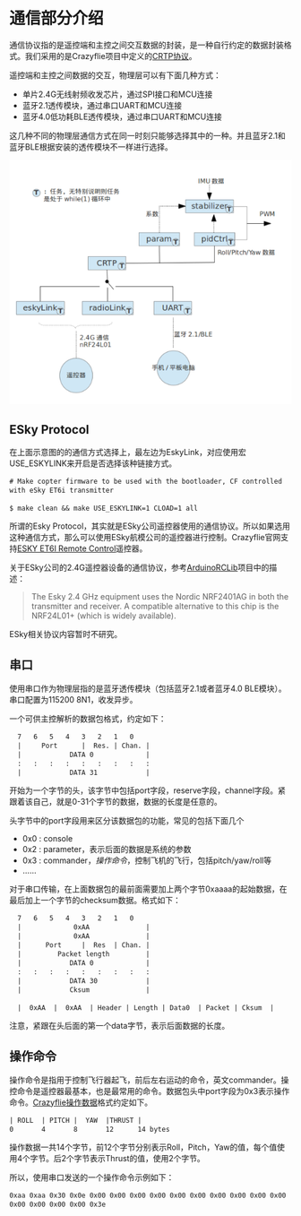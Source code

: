 
#  通信部分介绍


通信协议指的是遥控端和主控之间交互数据的封装，是一种自行约定的数据封装格式。我们采用的是Crazyflie项目中定义的[CRTP协议](http://wiki.bitcraze.se/projects:crazyflie:firmware:comm_protocol)。

遥控端和主控之间数据的交互，物理层可以有下面几种方式：

* 单片2.4G无线射频收发芯片，通过SPI接口和MCU连接
* 蓝牙2.1透传模块，通过串口UART和MCU连接
* 蓝牙4.0低功耗BLE透传模块，通过串口UART和MCU连接

这几种不同的物理层通信方式在同一时刻只能够选择其中的一种。并且蓝牙2.1和蓝牙BLE根据安装的透传模块不一样进行选择。

![crazyflie task](/assets/img/crazyflie-task-comm.png)


## ESky Protocol

在上面示意图的的通信方式选择上，最左边为EskyLink，对应使用宏USE_ESKYLINK来开启是否选择该种链接方式。

~~~
# Make copter firmware to be used with the bootloader, CF controlled with eSky ET6i transmitter

$ make clean && make USE_ESKYLINK=1 CLOAD=1 all 
~~~

所谓的Esky Protocol，其实就是ESky公司遥控器使用的通信协议。所以如果选用这种通信方式，那么可以使用ESky航模公司的遥控器进行控制。Crazyflie官网支持[ESKY ET6I Remote Control](http://wiki.bitcraze.se/projects:crazyflie:hacks:et6i)遥控器。

关于ESky公司的2.4G遥控器设备的通信协议，参考[ArduinoRCLib](http://sourceforge.net/projects/arduinorclib/)项目中的描述：

> The Esky 2.4 GHz equipment uses the Nordic NRF2401AG in both the transmitter and receiver. A compatible alternative to this chip is the NRF24L01+ (which is widely available).

ESky相关协议内容暂时不研究。

## 串口

使用串口作为物理层指的是蓝牙透传模块（包括蓝牙2.1或者蓝牙4.0 BLE模块）。串口配置为115200 8N1，收发异步。

一个可供主控解析的数据包格式，约定如下：

~~~
  7   6   5   4   3   2   1   0
  |     Port      |  Res. | Chan. | 
  |            DATA 0             |
  :   :   :   :   :   :   :   :   :
  |            DATA 31            |
~~~
开始为一个字节的头，该字节中包括port字段，reserve字段，channel字段。紧跟着该自己，就是0-31个字节的数据，数据的长度是任意的。

头字节中的port字段用来区分该数据包的功能，常见的包括下面几个

* 0x0 : console
* 0x2 : parameter，表示后面的数据是系统的参数
* 0x3 : commander，*操作命令*，控制飞机的飞行，包括pitch/yaw/roll等
* ……

对于串口传输，在上面数据包的最前面需要加上两个字节0xaaaa的起始数据，在最后加上一个字节的checksum数据。格式如下：

~~~
  7   6   5   4   3   2   1   0
  |             0xAA              |
  |             0xAA              |
  |      Port     |  Res  | Chan. |
  |         Packet length         |
  |            DATA 0             |
  :   :   :   :   :   :   :   :   :
  |            DATA 30            |
  |            Cksum              |

  |  0xAA  |  0xAA  | Header | Length | Data0  | Packet | Cksum  |
~~~
注意，紧跟在头后面的第一个data字节，表示后面数据的长度。


## 操作命令
操作命令是指用于控制飞行器起飞，前后左右运动的命令，英文commander。操控命令是遥控器最基本，也是最常用的命令。数据包头中port字段为0x3表示操作命令。[Crazyflie操作数据](http://wiki.bitcraze.se/projects:crazyflie:crtp:commander)格式约定如下。

~~~
| ROLL  | PITCH |  YAW  |THRUST |
0       4       8       12      14 bytes
~~~
操作数据一共14个字节，前12个字节分别表示Roll，Pitch，Yaw的值，每个值使用4个字节。后2个字节表示Thrust的值，使用2个字节。

所以，使用串口发送的一个操作命令示例如下：

~~~
0xaa 0xaa 0x30 0x0e 0x00 0x00 0x00 0x00 0x00 0x00 0x00 0x00 0x00 0x00 0x00 0x00 0x00 0x00 0x3e
~~~
